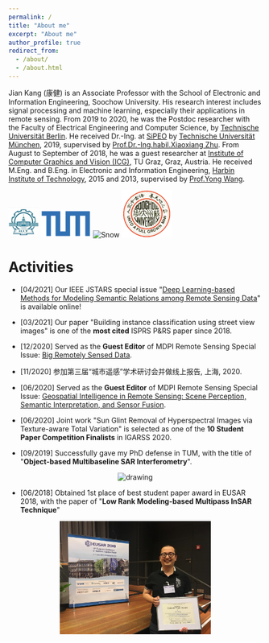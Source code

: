 ```yaml
---
permalink: /
title: "About me"
excerpt: "About me"
author_profile: true
redirect_from: 
  - /about/
  - /about.html
---
```


Jian Kang (康健) is an Associate Professor with the School of Electronic and Information Engineering, Soochow University. His research interest includes signal processing and machine learning, especially their applications in remote sensing. From 2019 to 2020, he was the Postdoc researcher with the Faculty of Electrical Engineering and Computer Science, by [Technische Universität Berlin](https://www.tu-berlin.de/menue/home/). He received Dr.-Ing. at [SiPEO](https://www.sipeo.bgu.tum.de/) by [Technische Universität München](https://www.tum.de/en/), 2019, supervised by [Prof.Dr.-Ing.habil.Xiaoxiang Zhu](https://www.sipeo.bgu.tum.de/team/zhu). From August to September of 2018, he was a guest researcher at [Institute of Computer Graphics and Vision (ICG)](https://www.tugraz.at/institutes/icg/home/), TU Graz, Graz, Austria. He received M.Eng. and B.Eng. in Electronic and Information Engineering, [Harbin Institute of Technology](http://en.hit.edu.cn/), 2015 and 2013, supervised by [Prof.Yong Wang](http://homepage.hit.edu.cn/wangyong6012).   

<p align="left">
<img src="../images/uni_profile_11441.jpg" alt="Snow" width="60">
<img src="../images/technical-university-of-munich-tum-logo-vector.png" alt="Snow" width="100">
<img src="../images/Logo_der_Technischen_Universität_Berlin.svg.png" alt="Snow" width="100">
<img src="../images/Soochow_University_(Suzhou)_logo.png" alt="Snow" width="100">
</p>

Activities
======

* [04/2021] Our IEEE JSTARS special issue "[Deep Learning-based Methods for Modeling Semantic Relations among Remote Sensing Data](https://4d8xuv2577wggnmowfwzehpo-wpengine.netdna-ssl.com/wp-content/uploads/2021/03/CFP-Deep-Learning-based-Methods-for-Modeling-Semantic-Relations-among-Remote-Sensing-Data.pdf)" is available online!

* [03/2021] Our paper "Building instance classification using street view images" is one of the **most cited** ISPRS P&RS paper since 2018.

* [12/2020] Served as the **Guest Editor** of MDPI Remote Sensing Special Issue: [Big Remotely Sensed Data](https://www.mdpi.com/journal/remotesensing/special_issues/big_remotely_sensed_data).
  
* [11/2020] 参加第三届“城市遥感”学术研讨会并做线上报告, 上海, 2020.

* [06/2020] Served as the **Guest Editor** of MDPI Remote Sensing Special Issue: [Geospatial Intelligence in Remote Sensing: Scene Perception, Semantic Interpretation, and Sensor Fusion](https://www.mdpi.com/journal/remotesensing/special_issues/Geospatial_Intelligence).

<!-- <p align="center">
<img src="../images/Selection_001.png" alt="drawing" width="300"/>
</p> -->


* [06/2020] Joint work "Sun Glint Removal of Hyperspectral Images via Texture-aware Total Variation" is selected as one of the **10 Student Paper Competition Finalists** in IGARSS 2020.


* [09/2019] Successfully gave my PhD defense in TUM, with the title of "**Object-based Multibaseline SAR Interferometry**".

<p align="center">
<img src="../images/phd_defense.jpg" alt="drawing" width="300"/>
</p>

* [06/2018] Obtained 1st place of best student paper award in EUSAR 2018, with the paper of "**Low Rank Modeling-based Multipass InSAR Technique**"

<p align="center">
<img src="../images/EUSAR2018_Jian_Kang.jpg" alt="drawing" width="300"/>
</p>


<!-- 
Full Publications
======
### Journal paper:


1. Wang, Y., **Kang, J.**, & Jiang, Y. (2014). ISAR imaging of maneuvering target based on the local polynomial Wigner distribution and integrated high-order ambiguity function for cubic phase signal model. <span style="background-color: #f2f2f2"><i>IEEE Journal of Selected Topics in Applied Earth Observations and Remote Sensing</i></span>, 7(7), 2971-2991.
2. Wang, Y., Zhao, B., & **Kang, J**. (2014). Asymptotic statistical performance of local polynomial Wigner distribution for the parameters estimation of cubic-phase signal with application in ISAR imaging of ship target. <span style="background-color: #f2f2f2"><i>IEEE Journal of Selected Topics in Applied Earth Observations and Remote Sensing</i></span>, 8(3), 1087-1098.
3. Wang, Y., & **Kang, J.** (2015). Parameter estimation for rigid body after micro-Doppler removal based on L-statistics in the radar analysis. <span style="background-color: #f2f2f2"><i>Journal of Systems Engineering and Electronics</i></span>, 26(3), 457-467.
4. **Kang, J**., Wang, Y., Körner, M., & Zhu, X. X. (2017). Robust object-based multipass InSAR deformation reconstruction. <span style="background-color: #f2f2f2"><i>IEEE Transactions on Geoscience and Remote Sensing</i></span>, 55(8), 4239-4251.
5. **Kang, J**., Wang, Y., Schmitt, M., & Zhu, X. X. (2018). Object-based multipass InSAR via robust low-rank tensor decomposition. <span style="background-color: #f2f2f2"><i>IEEE Transactions on Geoscience and Remote Sensing</i></span>, 56(6), 3062-3077. [**Selected as Journal Cover**]
6. **Kang, J**., Körner, M., Wang, Y., Taubenböck, H., & Zhu, X. X. (2018). Building instance classification using street view images. <span style="background-color: #f2f2f2"><i>ISPRS journal of photogrammetry and remote sensing</i></span>, 145, 44-59.
7. Zhang, B., Zhang, M., **Kang, J**., Hong, D., Xu, J., & Zhu, X. (2019). Estimation of PMx Concentrations from Landsat 8 OLI Images Based on a Multilayer Perceptron Neural Network. <span style="background-color: #f2f2f2"><i>Remote Sensing</i></span>, 11(6), 646.
8. Hoffmann, E. J., Wang, Y., Werner, M., **Kang, J**., & Zhu, X. X. (2019). Model Fusion for Building Type Classification from Aerial and Street View Images. <span style="background-color: #f2f2f2"><i>Remote Sensing</i></span>, 11(11), 1259.
9. Danfeng Hong, Jocelyn Chanussot, Naoto Yokoya, **Jian Kang**, Xiaoxiang Zhu. Learning Shared Cross-modality Representation Using Multispectral-LiDAR and Hyperspectral Data, <span style="background-color: #f2f2f2"><i>IEEE Geoscience and Remote Sensing Letters</i></span>, 2019. (Accepted)
10. **Jian Kang**, Yuanyuan Wang, Xiaoxiang Zhu. Multipass SAR Interferometry Based on Total Variation Regularized Robust Low Rank Tensor Decomposition. <span style="background-color: #f2f2f2"><i>IEEE Transactions on Geoscience and Remote Sensing</i></span>, 2019. (Accepted) 
11. Xiao Xiang Zhu, Jingliang Hu, Chunping Qiu, Yilei Shi, **Jian Kang**, Lichao Mou, Hossein Bagheri, Matthias Häberle, Yuansheng Hua, Rong Huang, Lloyd Hughes, Hao Li, Yao Sun, Guichen Zhang, Shiyao Han, Michael Schmitt, Yuanyuan Wang, So2Sat LCZ42: A Benchmark Dataset for Global Local Climate Zones Classification. <span style="background-color: #f2f2f2"><i>IEEE Geoscience and Remote Sensing Magazine</i></span>, 2019. (Accepted)

### Conference paper:

1. Wang, Yong, **Jian Kang**, and Runbin Zhang. "ISAR imaging with random missing observations based on non-iterative signal reconstruction algorithm." 2014 12th *International Conference on Signal Processing* (ICSP). IEEE, 2014.

2. Wang, Yong, Runbin Zhang, and **Jian Kang**. "Rotational parameters estimation for ISAR imaging of maneuvering target." 2014 12th *International Conference on Signal Processing* (ICSP). IEEE, 2014.

3. **Kang, Jian**, et al. "Object-based InSAR deformation reconstruction with application to bridge monitoring." 2016 *IEEE International Geoscience and Remote Sensing Symposium* (IGARSS). IEEE, 2016.

4. **Kang, Jian**, et al. "Improve multi-baseline InSAR parameter retrieval by semantic information from optical images." 2017 *IEEE International Geoscience and Remote Sensing Symposium* (IGARSS). IEEE, 2017.

5. Wang, Y., Zhu, X. X., Montazeri, S., **Kang, J**., Mou, L., & Schmitt, M. (2017). Potential of the “SARptical” system. In Proc. 10th Int. Workshop Adv. Sci. Appl. *SAR Interferometry Sentinel-1 InSAR*.

6. **Kang, Jian**, et al. "Robust Object-based Multi-baseline InSAR." *Fringe 2017 Workshop*. 2017.

7. **Kang, Jian**, Yuanyuan Wang, and Xiao Xiang Zhu. "Low Rank Modeling based Multipass InSAR technique." EUSAR 2018; *12th European Conference on Synthetic Aperture Radar*. VDE, 2018.
8. Shi, Y., Wang, Y., **Kang, J**., Lachaise, M., Zhu, X. X., & Bamler, R. (2018, June). 3D Reconstruction from Very Small TanDEM-X Stacks. In EUSAR 2018; *12th European Conference on Synthetic Aperture Radar* (pp. 1-4). VDE.
9. **Kang, Jian**, Yuanyuan Wang, and Xiao Xiang Zhu. "Multi-Pass SAR Interferometry for 3D Reconstruction of Complex Mountainous Areas Based on Robust Low Rank Tensor Decomposition." IGARSS 2018-2018 *IEEE International Geoscience and Remote Sensing Symposium*. IEEE, 2018.
10. Wang, Yuanyuan, **Jian Kang**, and Xiao Xiang Zhu. "Fusing Spaceborne SAR Interferometry and Street View Images for 4D Urban Modeling." 2018 *21st International Conference on Information Fusion (FUSION)*. IEEE, 2018. -->


<!-- Services
====== -->



